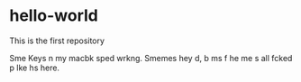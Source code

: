 # hello-world
This is the first repository

Sme Keys n my macbk sped wrkng. Smemes hey d, b ms f he me s all fcked p lke hs here.
